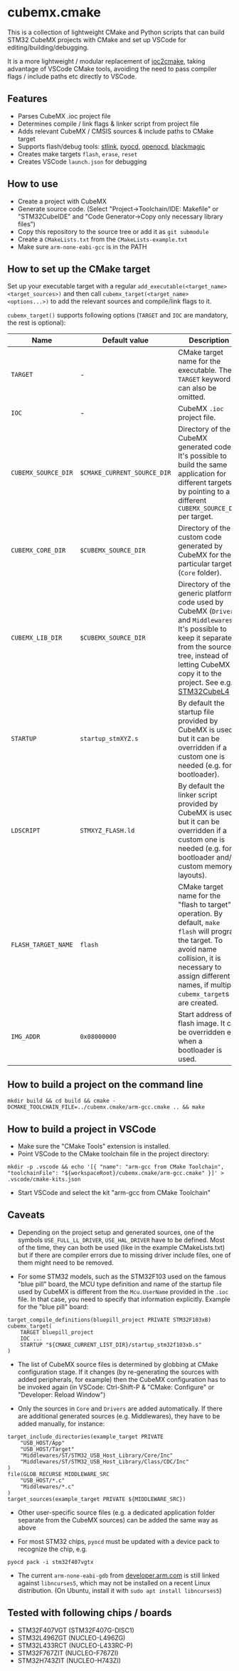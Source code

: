 # cubemx.cmake

This is a collection of lightweight CMake and Python scripts that can build STM32 CubeMX projects with CMake and set up VSCode for editing/building/debugging.

It is a more lightweight / modular replacement of [ioc2cmake](https://github.com/patrislav1/ioc2cmake), taking advantage of VSCode CMake tools, avoiding the need to pass compiler flags / include paths etc directly to VSCode.

## Features

* Parses CubeMX .ioc project file
* Determines compile / link flags & linker script from project file
* Adds relevant CubeMX / CMSIS sources & include paths to CMake target
* Supports flash/debug tools: [stlink](https://github.com/stlink-org/stlink), [pyocd](https://github.com/pyocd/pyOCD), [openocd](https://github.com/ntfreak/openocd), [blackmagic](https://github.com/blacksphere/blackmagic)
* Creates make targets `flash`, `erase`, `reset`
* Creates VSCode `launch.json` for debugging

## How to use

* Create a project with CubeMX
* Generate source code. (Select "Project->Toolchain/IDE: Makefile" or "STM32CubeIDE" and "Code Generator->Copy only necessary library files")
* Copy this repository to the source tree or add it as `git submodule`
* Create a `CMakeLists.txt` from the `CMakeLists-example.txt`
* Make sure `arm-none-eabi-gcc` is in the PATH

## How to set up the CMake target

Set up your executable target with a regular `add_executable(<target_name> <target_sources>)` and then call `cubemx_target(<target_name> <options...>)` to add the relevant sources and compile/link flags to it.

`cubemx_target()` supports following options (`TARGET` and `IOC` are mandatory, the rest is optional):

| Name              | Default value               | Description                                                                    |
|-------------------|-----------------------------|--------------------------------------------------------------------------------|
|`TARGET`           | -                           | CMake target name for the executable. The `TARGET` keyword can also be omitted.|
|`IOC`              | -                           | CubeMX `.ioc` project file.                                                    |
|`CUBEMX_SOURCE_DIR`| `$CMAKE_CURRENT_SOURCE_DIR` | Directory of the CubeMX generated code. It's possible to build the same application for different targets, by pointing to a different `CUBEMX_SOURCE_DIR` per target. |
|`CUBEMX_CORE_DIR`  | `$CUBEMX_SOURCE_DIR`        | Directory of the custom code generated by CubeMX for the particular target (`Core` folder). |
|`CUBEMX_LIB_DIR`   | `$CUBEMX_SOURCE_DIR`        | Directory of the generic platform code used by CubeMX (`Drivers` and `Middlewares`). It's possible to keep it separate from the source tree, instead of letting CubeMX copy it to the project. See e.g. [STM32CubeL4](https://github.com/STMicroelectronics/STM32CubeL4) |
|`STARTUP`          | `startup_stmXYZ.s`          | By default the startup file provided by CubeMX is used, but it can be overridden if a custom one is needed (e.g. for a bootloader).|
|`LDSCRIPT`         | `STMXYZ_FLASH.ld`           | By default the linker script provided by CubeMX is used, but it can be overridden if a custom one is needed (e.g. for a bootloader and/or custom memory layouts). |
|`FLASH_TARGET_NAME`| `flash`                     | CMake target name for the "flash to target" operation. By default, `make flash` will program the target. To avoid name collision, it is necessary to assign different names, if multiple `cubemx_target`s are created. |
|`IMG_ADDR`         | `0x08000000`                | Start address of flash image. It can be overridden e.g. when a bootloader is used. |

## How to build a project on the command line

```
mkdir build && cd build && cmake -DCMAKE_TOOLCHAIN_FILE=../cubemx.cmake/arm-gcc.cmake .. && make
```

## How to build a project in VSCode

* Make sure the "CMake Tools" extension is installed.
* Point VSCode to the CMake toolchain file in the project directory:
```
mkdir -p .vscode && echo '[{ "name": "arm-gcc from CMake Toolchain", "toolchainFile": "${workspaceRoot}/cubemx.cmake/arm-gcc.cmake" }]' > .vscode/cmake-kits.json
```
* Start VSCode and select the kit "arm-gcc from CMake Toolchain"

## Caveats

* Depending on the project setup and generated sources, one of the symbols `USE_FULL_LL_DRIVER`, `USE_HAL_DRIVER` have to be defined. Most of the time, they can both be used (like in the example CMakeLists.txt) but if there are compiler errors due to missing driver include files, one of them might need to be removed.

* For some STM32 models, such as the STM32F103 used on the famous "blue pill" board, the MCU type definition and name of the startup file used by CubeMX is different from the `Mcu.UserName` provided in the `.ioc` file. In that case, you need to specify that information explicitly. Example for the "blue pill" board:
```
target_compile_definitions(bluepill_project PRIVATE STM32F103xB)
cubemx_target(
    TARGET bluepill_project
    IOC ...
    STARTUP "${CMAKE_CURRENT_LIST_DIR}/startup_stm32f103xb.s"
)
```

* The list of CubeMX source files is determined by globbing at CMake configuration stage. If it changes (by re-generating the sources with added peripherals, for example) then the CubeMX configuration has to be invoked again (in VSCode: Ctrl-Shift-P & "CMake: Configure" or "Developer: Reload Window")

* Only the sources in `Core` and `Drivers` are added automatically. If there are additional generated sources (e.g. Middlewares), they have to be added manually, for instance:
```
target_include_directories(example_target PRIVATE
    "USB_HOST/App"
    "USB_HOST/Target"
    "Middlewares/ST/STM32_USB_Host_Library/Core/Inc"
    "Middlewares/ST/STM32_USB_Host_Library/Class/CDC/Inc"
)
file(GLOB_RECURSE MIDDLEWARE_SRC
    "USB_HOST/*.c"
    "Middlewares/*.c"
)
target_sources(example_target PRIVATE ${MIDDLEWARE_SRC})
```

* Other user-specific source files (e.g. a dedicated application folder separate from the CubeMX sources) can be added the same way as above

* For most STM32 chips, `pyocd` must be updated with a device pack to recognize the chip, e.g.
```
pyocd pack -i stm32f407vgtx
```

* The current `arm-none-eabi-gdb` from [developer.arm.com](https://developer.arm.com/tools-and-software/open-source-software/developer-tools/gnu-toolchain/gnu-rm/downloads) is still linked against `libncurses5`, which may not be installed on a recent Linux distribution. (On Ubuntu, install it with `sudo apt install libncurses5`)

## Tested with following chips / boards

* STM32F407VGT (STM32F407G-DISC1)
* STM32L496ZGT (NUCLEO-L496ZG)
* STM32L433RCT (NUCLEO-L433RC-P)
* STM32F767ZIT (NUCLEO-F767ZI)
* STM32H743ZIT (NUCLEO-H743ZI)
